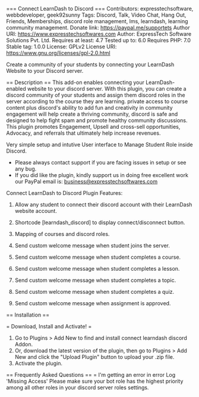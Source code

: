 === Connect LearnDash to Discord ===
Contributors: expresstechsoftware, webbdeveloper, geek92sunny 
Tags: Discord, Talk, Video Chat, Hang Out, Friends, Memberships, discord role management, lms, learndash, learning community management.
Donate link: https://paypal.me/supportets
Author URI: https://www.expresstechsoftwares.com
Author: ExpressTech Software Solutions Pvt. Ltd.
Requires at least: 4.7
Tested up to: 6.0
Requires PHP: 7.0
Stable tag: 1.0.0
License: GPLv2
License URI: https://www.gnu.org/licenses/gpl-2.0.html

Create a community of your students by connecting your LearnDash Website to your Discord server.

== Description ==
This add-on enables connecting your LearnDash-enabled website to your discord server. With this plugin, you can create a discord community of your students and assign them discord roles in the server according to the course they are learning.
private access to course content plus discord's ability to add fun and creativity in community engagement will help create a thriving community, discord is safe and designed to help fight spam and promote healthy community discussions.
This plugin promotes Engagement, Upsell and cross-sell opportunities, Advocacy, and referrals that ultimately help increase revenues.

Very simple setup and intutive User interface to Manage Student Role inside Discord.
- Please always contact support if you are facing issues in setup or see any bug.
- If you did like the plugin, kindly support us in doing free excellent work our PayPal email is: business@expresstechsoftwares.com

Connect LearnDash to Discord Plugin Features:
1) Allow any student to connect their discord account with their LearnDash website account.

2) Shortcode [learndash_discord] to display connect/disconnect button.

3) Mapping of courses and discord roles.

4) Send custom welcome message when student joins the server.

5) Send custom welcome message when student completes a course.

6) Send custom welcome message when student completes a lesson.

7) Send custom welcome message when student completes a topic.

8) Send custom welcome message when student completes a quiz.

9) Send custom welcome message when assignment is approved.

== Installation ==

= Download, Install and Activate! =
1. Go to Plugins > Add New to find and install connect learndash discord Addon.
2. Or, download the latest version of the plugin, then go to Plugins > Add New and click the "Upload Plugin" button to upload your .zip file.
3. Activate the plugin.


== Frequently Asked Questions ==
= I'm getting an error in error Log 'Missing Access'
Please make sure your bot role has the highest priority among all other roles in your discord server roles settings.

